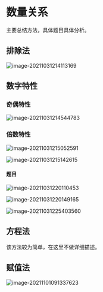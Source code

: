 # 数量关系

主要总结方法，具体题目具体分析。

## 排除法

![image-20211031214113169](F:\git资料\Learning-summary\Picture\gwy\image-20211031214113169.png)

## 数字特性

### 奇偶特性

![image-20211031214544783](F:\git资料\Learning-summary\Picture\gwy\image-20211031214544783.png)

### 倍数特性

![image-20211031215052591](F:\git资料\Learning-summary\Picture\gwy\image-20211031215052591.png)

![image-20211031215142615](F:\git资料\Learning-summary\Picture\gwy\image-20211031215142615.png)

#### 题目

![image-20211031220110453](F:\git资料\Learning-summary\Picture\gwy\image-20211031220110453.png)

![image-20211031220149165](F:\git资料\Learning-summary\Picture\gwy\image-20211031220149165.png)

![image-20211031225403560](F:\git资料\Learning-summary\Picture\gwy\image-20211031225403560.png)

## 方程法

该方法较为简单，在这里不做详细描述。

## 赋值法

![image-20211101091337623](F:\git资料\Learning-summary\Picture\gwy\image-20211101091337623.png)